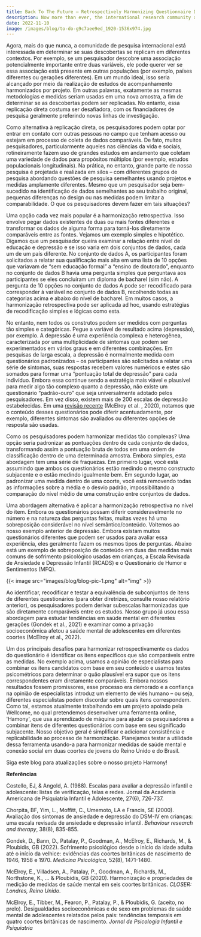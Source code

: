 ```yaml
---
title: Back To The Future – Retrospectively Harmonizing Questionnaire Data
description: Now more than ever, the international research community are keen to determine whether their findings replicate across different contexts. For ...
date: 2022-11-10
image: /images/blog/to-do-g9c7aee9ed_1920-1536x974.jpg
---
```


Agora, mais do que nunca, a comunidade de pesquisa internacional está interessada em determinar se suas descobertas se replicam em diferentes contextos. Por exemplo, se um pesquisador descobre uma associação potencialmente importante entre duas variáveis, ele pode querer ver se essa associação está presente em outras populações (por exemplo, países diferentes ou gerações diferentes). Em um mundo ideal, isso seria alcançado por meio da realização de estudos de acompanhamento harmonizados por projeto. Em outras palavras, exatamente as mesmas metodologias e medidas seriam usadas em uma nova amostra, a fim de determinar se as descobertas podem ser replicadas. No entanto, essa replicação direta costuma ser desafiadora, com os financiadores de pesquisa geralmente preferindo novas linhas de investigação.

Como alternativa à replicação direta, os pesquisadores podem optar por entrar em contato com outras pessoas no campo que tenham acesso ou estejam em processo de coleta de dados comparáveis. De fato, muitos pesquisadores, particularmente aqueles nas ciências da vida e sociais, rotineiramente fazem uso de grandes estudos em andamento que coletam uma variedade de dados para propósitos múltiplos (por exemplo, estudos populacionais longitudinais). Na prática, no entanto, grande parte de nossa pesquisa é projetada e realizada em silos – com diferentes grupos de pesquisa abordando questões de pesquisa semelhantes usando projetos e medidas amplamente diferentes. Mesmo que um pesquisador seja bem-sucedido na identificação de dados semelhantes ao seu trabalho original, pequenas diferenças no design ou nas medidas podem limitar a comparabilidade. O que os pesquisadores devem fazer em tais situações?

Uma opção cada vez mais popular é a harmonização retrospectiva. Isso envolve pegar dados existentes de duas ou mais fontes diferentes e transformar os dados de alguma forma para torná-los diretamente comparáveis entre as fontes. Vejamos um exemplo simples e hipotético. Digamos que um pesquisador queira examinar a relação entre nível de educação e depressão e se isso varia em dois conjuntos de dados, cada um de um país diferente. No conjunto de dados A, os participantes foram solicitados a relatar sua qualificação mais alta em uma lista de 10 opções que variavam de “sem educação formal” a “ensino de doutorado”, enquanto no conjunto de dados B havia uma pergunta simples que perguntava aos participantes se eles concluíram um diploma de bacharel (sim não). A pergunta de 10 opções no conjunto de dados A pode ser recodificado para corresponder à variável no conjunto de dados B, recolhendo todas as categorias acima e abaixo do nível de bacharel. Em muitos casos, a harmonização retrospectiva pode ser aplicada ad hoc, usando estratégias de recodificação simples e lógicas como esta.

No entanto, nem todos os construtos podem ser medidos com perguntas tão simples e categóricas. Pegue a variável de resultado acima (depressão), por exemplo. A depressão é uma experiência complexa e heterogênea, caracterizada por uma multiplicidade de sintomas que podem ser experimentados em vários graus e em diferentes combinações. Em pesquisas de larga escala, a depressão é normalmente medida com questionários padronizados – os participantes são solicitados a relatar uma série de sintomas, suas respostas recebem valores numéricos e estes são somados para formar uma “pontuação total de depressão” para cada indivíduo. Embora essa continue sendo a estratégia mais viável e plausível para medir algo tão complexo quanto a depressão, não existe um questionário “padrão-ouro” que seja universalmente adotado pelos pesquisadores. Em vez disso, existem mais de 200 escalas de depressão estabelecidas. Em uma [revisão recente](https://www.closer.ac.uk/wp-content/uploads/210715-Harmonisation-measurement-properties-mental-health-measures-british-cohorts.pdf) (McElroy et al. , 2020), notamos que o conteúdo desses questionários pode diferir acentuadamente, por exemplo, diferentes sintomas são avaliados ou diferentes opções de resposta são usadas.

Como os pesquisadores podem harmonizar medidas tão complexas? Uma opção seria padronizar as pontuações dentro de cada conjunto de dados, transformando assim a pontuação bruta de todos em uma ordem de classificação dentro de uma determinada amostra. Embora simples, esta abordagem tem uma série de fraquezas. Em primeiro lugar, você está assumindo que ambos os questionários estão medindo o mesmo constructo subjacente e o estão medindo igualmente bem. Em segundo lugar, ao padronizar uma medida dentro de uma coorte, você está removendo todas as informações sobre a média e o desvio padrão, impossibilitando a comparação do nível médio de uma construção entre conjuntos de dados.

Uma abordagem alternativa é aplicar a harmonização retrospectiva no nível do item. Embora os questionários possam diferir consideravelmente no número e na natureza das perguntas feitas, muitas vezes há uma sobreposição considerável no nível semântico/conteúdo. Voltemos ao nosso exemplo anterior de depressão. Embora existam muitos questionários diferentes que podem ser usados para avaliar essa experiência, eles geralmente fazem os mesmos tipos de perguntas. Abaixo está um exemplo de sobreposição de conteúdo em duas das medidas mais comuns de sofrimento psicológico usadas em crianças, a Escala Revisada de Ansiedade e Depressão Infantil (RCADS) e o Questionário de Humor e Sentimentos (MFQ).

{{< image src="images/blog/blog-pic-1.png" alt="img" >}}

Ao identificar, recodificar e testar a equivalência de subconjuntos de itens de diferentes questionários (para obter diretrizes, consulte nosso relatório anterior), os pesquisadores podem derivar subescalas harmonizadas que são diretamente comparáveis entre os estudos. Nosso grupo já usou essa abordagem para estudar tendências em saúde mental em diferentes gerações (Gondek et al., 2021) e examinar como a privação socioeconômica afetou a saúde mental de adolescentes em diferentes coortes (McElroy et al., 2022).

Um dos principais desafios para harmonizar retrospectivamente os dados do questionário é identificar os itens específicos que são comparáveis entre as medidas. No exemplo acima, usamos a opinião de especialistas para combinar os itens candidatos com base em seu conteúdo e usamos testes psicométricos para determinar o quão plausível era supor que os itens correspondentes eram diretamente comparáveis. Embora nossos resultados fossem promissores, esse processo era demorado e a confiança na opinião de especialistas introduz um elemento de viés humano – ou seja, diferentes especialistas podem discordar sobre quais itens correspondem. Como tal, estamos atualmente trabalhando em um projeto apoiado pela Wellcome, no qual pretendemos desenvolver uma ferramenta online, 'Hamony', que usa aprendizado de máquina para ajudar os pesquisadores a combinar itens de diferentes questionários com base em seu significado subjacente. Nosso objetivo geral é simplificar e adicionar consistência e replicabilidade ao processo de harmonização. Planejamos testar a utilidade dessa ferramenta usando-a para harmonizar medidas de saúde mental e conexão social em duas coortes de jovens do Reino Unido e do Brasil.

Siga este blog para atualizações sobre o nosso projeto Harmony!

**Referências**

Costello, EJ, & Angold, A. (1988). Escalas para avaliar a depressão infantil e adolescente: listas de verificação, telas e redes. Jornal da Academia Americana de Psiquiatria Infantil e Adolescente, 27(6), 726-737.

Chorpita, BF, Yim, L., Moffitt, C., Umemoto, LA e Francis, SE (2000). Avaliação dos sintomas de ansiedade e depressão do DSM-IV em crianças: uma escala revisada de ansiedade e depressão infantil. *Behaviour research and therapy*, 38(8), 835-855.

Gondek, D., Bann, D., Patalay, P., Goodman, A., McElroy, E., Richards, M., & Ploubidis, GB (2022). Sofrimento psicológico desde o início da idade adulta até o início da velhice: evidências das coortes britânicas de nascimento de 1946, 1958 e 1970. *Medicina Psicológica*, 52(8), 1471-1480.

McElroy, E., Villadsen, A., Patalay, P., Goodman, A., Richards, M., Northstone, K., … & Ploubidis, GB (2020). Harmonização e propriedades de medição de medidas de saúde mental em seis coortes britânicas. *CLOSER: Londres, Reino Unido*.

McElroy, E., Tibber, M., Fearon, P., Patalay, P., & Ploubidis, G. (aceito, no prelo). Desigualdades socioeconômicas e de sexo em problemas de saúde mental de adolescentes relatados pelos pais: tendências temporais em quatro coortes britânicas de nascimento. *Jornal de Psicologia Infantil e Psiquiatria*
